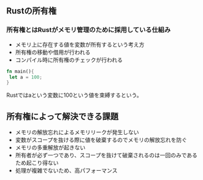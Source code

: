 ## Rustの所有権
### 所有権とはRustがメモリ管理のために採用している仕組み
- メモリ上に存在する値を変数が所有するという考え方
- 所有権の移動や借用が行われる
- コンパイル時に所有権のチェックが行われる
```rust
fn main(){
 let a = 100;
}
```
Rustではaという変数に100という値を束縛するという。

## 所有権によって解決できる課題
- メモリの解放忘れによるメモリリークが発生しない
 - 変数がスコープを抜ける際に値を破棄するのでメモリの解放忘れを防ぐ
- メモリの多重解放が起きない
 - 所有者が必ず一つであり、スコープを抜けて破棄されるのは一回のみであるため起こり得ない
- 処理が複雑でないため、高パフォーマンス 
